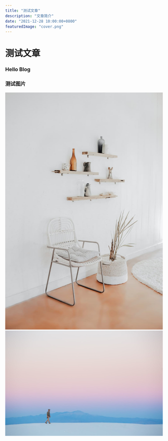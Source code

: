 ```yaml
---
title: "测试文章"
description: "文章简介"
date: "2021-12-28 10:00:00+0800"
featuredImage: "cover.png"
---
```

# 测试文章
### Hello Blog
### 测试图片
![图片 1](test1.jpg)
![图片 2](test2.jpg)